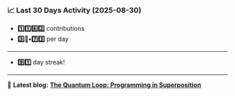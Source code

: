<!--START_STATS-->
### 📈 Last 30 Days Activity (2025-08-30)  
- **1️⃣1️⃣6️⃣2️⃣** contributions  
- **3️⃣🎱•7️⃣3️⃣** per day
---
- **9️⃣1️⃣** day streak!
---
📝 **Latest blog:** [**The Quantum Loop: Programming in Superposition**](https://andriak.com/blog/quantum-loop)
<!--END_STATS-->
